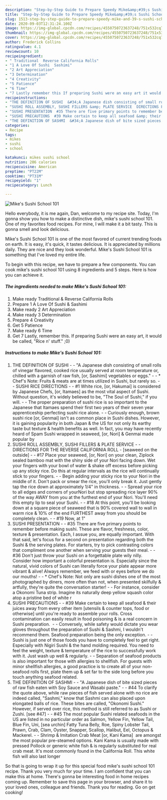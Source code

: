 ```yaml
---
description: "Step-by-Step Guide to Prepare Speedy Mike&amp;#39;s Sushi School 101"
title: "Step-by-Step Guide to Prepare Speedy Mike&amp;#39;s Sushi School 101"
slug: 1513-step-by-step-guide-to-prepare-speedy-mike-and-39-s-sushi-school-101
date: 2020-09-03T12:31:24.100Z
image: https://img-global.cpcdn.com/recipes/4550750723637248/751x532cq70/mikes-sushi-school-101-recipe-main-photo.jpg
thumbnail: https://img-global.cpcdn.com/recipes/4550750723637248/751x532cq70/mikes-sushi-school-101-recipe-main-photo.jpg
cover: https://img-global.cpcdn.com/recipes/4550750723637248/751x532cq70/mikes-sushi-school-101-recipe-main-photo.jpg
author: Frederick Collins
ratingvalue: 4.1
reviewcount: 10
recipeingredient:
- " Traditional  Reverse California Rolls"
- "1 A Love Of Sushi  Sashimi"
- "2 Art Appreciation"
- "3 Determination"
- "4 Creativity"
- "5 Patience"
- "6 Time"
- "7 Lastly remember this If preparing Sushi were an easy art it would be called Rice n stuff 0"
recipeinstructions:
- "THE DEFINITION OF SUSHI  &#34;A Japanese dish consisting of small rolls of vinegar flavored, cooked rice usually served at room temperature or, chilled with a garnish of raw fish, [or, Sashimi] vegetables or eggs.&#34;  * Chef&#39;s Note: Fruits &amp; meats are at times utilized in Sushi, but rarely so.  SUSHI RICE DIRECTIONS  #1 White rice, [or, Hakumai] is considered by Japanese Chefs, [or, Itamaes] as the most vital aspect of Sushi. Without question, it&#39;s widely believed to be, &#34;The Soul of Sushi,&#34; if you will.  The proper preparation of sushi rice is so important to the Japanese that Itamaes spend their first two years of their seven year apprenticeship perfecting sushi rice alone.  Curiously enough, brown sushi rice [or, Genmai] isn&#39;t as common place in Sushi dishes. However, it is gaining popularity in both Japan &amp; the US for not only its earthy taste but texture &amp; health benefits as well. In fact, you may have recently heard of Spam Sushi wrapped in seaweed, [or, Nori] &amp; Genmai made popular by"
- "SUSHI ROLL ASSEMBLY, SUSHI FILLERS &amp; PLATE SERVICE  DIRECTIONS FOR THE REVERSE CALIFORNIA ROLL  [seaweed on the outside]  #17 Place your seaweed, [or, Nori] on your clean, Ziplock sealed bamboo mat with the shiny side of your Nori facing down. Wet your fingers with your bowl of water &amp; shake off excess before picking up any sticky rice. Do this at regular intervals as the rice will continually stick to your fingers.  Begin adding your sticky rice to your Nori in the middle of it. Don&#39;t pack or smear the rice, you&#39;ll only break it. Just gently tap the rice down at approximately 1/4&#34; in thickness.  Spread your rice to all edges and corners of yourNori but stop spreading rice layer 90% of the way AWAY from you at the furthest end of your Nori. You&#39;ll need this empty lip to seal your Sushi.  #18 At this point, you&#39;ll be looking down at a square piece of seaweed that is 90% covered wall to wall in warm rice &amp; 10% of the end FURTHEST away from you should be completely clean.  #19 Now, at 1&#34;"
- "SUSHI PRESENTATION  #35 There are five primary points to remember before making sushi. These are flavor, freshness, color, texture &amp; presentation. Each, I assue you, are equally important. With that said, let&#39;s focus for a second on presentation regarding both the Sushi &amp; the serving plates. For starters, try to pick contrasting colors that compliment one another when serving your guests their meal.  #36 Don&#39;t just throw your Sushi on a forgettable plate wily nilly. Consider how important a colorful presentation is. Especially since the natural, vivid colors of Sushi can literally force your plate appear more vibrant &amp; alive! Always remember, we feed with or eyes before we do our mouths!  * Chef&#39;s Note: Not only are sushi dishes one of the most photographed by diners, more often than not, when presented skilfully &amp; artfully, they&#39;re quite the conversation starter!  For instance, consider a Okonomi Tuna strip. Imagine its naturally deep yellow squash color atop a pristine bed of white r"
- "SUSHI PRECAUTIONS  #39 Make certain to keep all seafood &amp; their juices away from every other item [utensils &amp; counter tops, food or otherwise] until you&#39;re ready to assemble your rolls. Cross contamination can easily result in food poisoning &amp; is a real concern in Sushi preparation.   Conversely, while safety would dictate you wear gloves throughout the preparation of Sushi &amp; Sashmi, I wouldn&#39;t recommend them. Seafood preparation being the only exception.  Sushi is just one of those foods you have to completely feel to get right. Especially with Nigiri Sushi &amp; the hand molding required. You need to feel the weight, texture &amp; temperature of the rice to successfully work with it. Just wash up well &amp; regularly.  Separation of seafood products is also important for those with allergies to shellfish. For guests with minor shellfish allergies, a good practice is to create all of your non-seafood rolls first, plate them up &amp; set far to the side long before you touch anything seafood related."
- "THE DEFINITION OF SASHMI  &#34;A Japanese dish of bite sized pieces of raw fish eaten with Soy Sauce and Wasabi paste.&#34;  #44 To clarify the quote above, while raw pieces of fish served alone with no rice are indeed called, &#34;Sashmi,&#34; know that Sashmi can also placed upon elongated balls of rice. These bites are called, &#34;Okonomi Sushi.&#34; However, if served over rice, this method is still referred to as Sushi or Zushi. [see #47]  #45 The most popular Sushi related seafoods in the US are listed in no particular order as Salmon, Yellow Fin, Yellow Tail, Blue Fin, Uni, [sea urchin] Fatty Tuna Belly, Roe, Spiny Lobster Tail, Prawn, Crab, Clam, Oyster, Snapper, Scallop, Halibut, Eel, Octopus &amp; Mackerel.  Shrimp &amp; Imitation Crab Meat [or, Kani Kama]  are amongst the most popular pre-steamed options. Kani Kama is usually made with pressed Pollock or generic white fish &amp; is regularly substituted for real crab meat. It&#39;s most commonly found in the California Roll. This white fish will also last longer"
categories:
- Recipe
tags:
- mikes
- sushi
- school

katakunci: mikes sushi school 
nutrition: 286 calories
recipecuisine: American
preptime: "PT22M"
cooktime: "PT31M"
recipeyield: "1"
recipecategory: Lunch

---
```



![Mike&#39;s Sushi School 101](https://img-global.cpcdn.com/recipes/4550750723637248/751x532cq70/mikes-sushi-school-101-recipe-main-photo.jpg)

Hello everybody, it is me again, Dan, welcome to my recipe site. Today, I'm gonna show you how to make a distinctive dish, mike&#39;s sushi school 101. One of my favorites food recipes. For mine, I will make it a bit tasty. This is gonna smell and look delicious.

Mike&#39;s Sushi School 101 is one of the most favored of current trending foods on earth. It is easy, it's quick, it tastes delicious. It is appreciated by millions daily. They are nice and they look wonderful. Mike&#39;s Sushi School 101 is something that I've loved my entire life.




To begin with this recipe, we have to prepare a few components. You can cook mike&#39;s sushi school 101 using 8 ingredients and 5 steps. Here is how you can achieve it.

<!--inarticleads1-->

##### The ingredients needed to make Mike&#39;s Sushi School 101:

1. Make ready  Traditional &amp; Reverse California Rolls
1. Prepare 1 A Love Of Sushi &amp; Sashimi
1. Make ready 2 Art Appreciation
1. Make ready 3 Determination
1. Prepare 4 Creativity
1. Get 5 Patience
1. Make ready 6 Time
1. Get 7 Lastly, remember this. If preparing Sushi were an easy art, it would be called, &#34;Rice n&#39; stuff.&#34; ;0)




<!--inarticleads2-->

##### Instructions to make Mike&#39;s Sushi School 101:

1. THE DEFINITION OF SUSHI -  - &#34;A Japanese dish consisting of small rolls of vinegar flavored, cooked rice usually served at room temperature or, chilled with a garnish of raw fish, [or, Sashimi] vegetables or eggs.&#34; -  - * Chef&#39;s Note: Fruits &amp; meats are at times utilized in Sushi, but rarely so. -  - SUSHI RICE DIRECTIONS -  - #1 White rice, [or, Hakumai] is considered by Japanese Chefs, [or, Itamaes] as the most vital aspect of Sushi. Without question, it&#39;s widely believed to be, &#34;The Soul of Sushi,&#34; if you will. -  - The proper preparation of sushi rice is so important to the Japanese that Itamaes spend their first two years of their seven year apprenticeship perfecting sushi rice alone. -  - Curiously enough, brown sushi rice [or, Genmai] isn&#39;t as common place in Sushi dishes. However, it is gaining popularity in both Japan &amp; the US for not only its earthy taste but texture &amp; health benefits as well. In fact, you may have recently heard of Spam Sushi wrapped in seaweed, [or, Nori] &amp; Genmai made popular by
1. SUSHI ROLL ASSEMBLY, SUSHI FILLERS &amp; PLATE SERVICE -  - DIRECTIONS FOR THE REVERSE CALIFORNIA ROLL  - [seaweed on the outside] -  - #17 Place your seaweed, [or, Nori] on your clean, Ziplock sealed bamboo mat with the shiny side of your Nori facing down. Wet your fingers with your bowl of water &amp; shake off excess before picking up any sticky rice. Do this at regular intervals as the rice will continually stick to your fingers. -  - Begin adding your sticky rice to your Nori in the middle of it. Don&#39;t pack or smear the rice, you&#39;ll only break it. Just gently tap the rice down at approximately 1/4&#34; in thickness. -  - Spread your rice to all edges and corners of yourNori but stop spreading rice layer 90% of the way AWAY from you at the furthest end of your Nori. You&#39;ll need this empty lip to seal your Sushi. -  - #18 At this point, you&#39;ll be looking down at a square piece of seaweed that is 90% covered wall to wall in warm rice &amp; 10% of the end FURTHEST away from you should be completely clean. -  - #19 Now, at 1&#34;
1. SUSHI PRESENTATION -  - #35 There are five primary points to remember before making sushi. These are flavor, freshness, color, texture &amp; presentation. Each, I assue you, are equally important. With that said, let&#39;s focus for a second on presentation regarding both the Sushi &amp; the serving plates. For starters, try to pick contrasting colors that compliment one another when serving your guests their meal. -  - #36 Don&#39;t just throw your Sushi on a forgettable plate wily nilly. Consider how important a colorful presentation is. Especially since the natural, vivid colors of Sushi can literally force your plate appear more vibrant &amp; alive! Always remember, we feed with or eyes before we do our mouths! -  - * Chef&#39;s Note: Not only are sushi dishes one of the most photographed by diners, more often than not, when presented skilfully &amp; artfully, they&#39;re quite the conversation starter! -  - For instance, consider a Okonomi Tuna strip. Imagine its naturally deep yellow squash color atop a pristine bed of white r
1. SUSHI PRECAUTIONS -  - #39 Make certain to keep all seafood &amp; their juices away from every other item [utensils &amp; counter tops, food or otherwise] until you&#39;re ready to assemble your rolls. Cross contamination can easily result in food poisoning &amp; is a real concern in Sushi preparation.  -  - Conversely, while safety would dictate you wear gloves throughout the preparation of Sushi &amp; Sashmi, I wouldn&#39;t recommend them. Seafood preparation being the only exception. -  - Sushi is just one of those foods you have to completely feel to get right. Especially with Nigiri Sushi &amp; the hand molding required. You need to feel the weight, texture &amp; temperature of the rice to successfully work with it. Just wash up well &amp; regularly. -  - Separation of seafood products is also important for those with allergies to shellfish. For guests with minor shellfish allergies, a good practice is to create all of your non-seafood rolls first, plate them up &amp; set far to the side long before you touch anything seafood related.
1. THE DEFINITION OF SASHMI -  - &#34;A Japanese dish of bite sized pieces of raw fish eaten with Soy Sauce and Wasabi paste.&#34; -  - #44 To clarify the quote above, while raw pieces of fish served alone with no rice are indeed called, &#34;Sashmi,&#34; know that Sashmi can also placed upon elongated balls of rice. These bites are called, &#34;Okonomi Sushi.&#34; However, if served over rice, this method is still referred to as Sushi or Zushi. [see #47] -  - #45 The most popular Sushi related seafoods in the US are listed in no particular order as Salmon, Yellow Fin, Yellow Tail, Blue Fin, Uni, [sea urchin] Fatty Tuna Belly, Roe, Spiny Lobster Tail, Prawn, Crab, Clam, Oyster, Snapper, Scallop, Halibut, Eel, Octopus &amp; Mackerel. -  - Shrimp &amp; Imitation Crab Meat [or, Kani Kama]  are amongst the most popular pre-steamed options. Kani Kama is usually made with pressed Pollock or generic white fish &amp; is regularly substituted for real crab meat. It&#39;s most commonly found in the California Roll. This white fish will also last longer




So that is going to wrap it up for this special food mike&#39;s sushi school 101 recipe. Thank you very much for your time. I am confident that you can make this at home. There's gonna be interesting food in home recipes coming up. Remember to save this page in your browser, and share it to your loved ones, colleague and friends. Thank you for reading. Go on get cooking!
